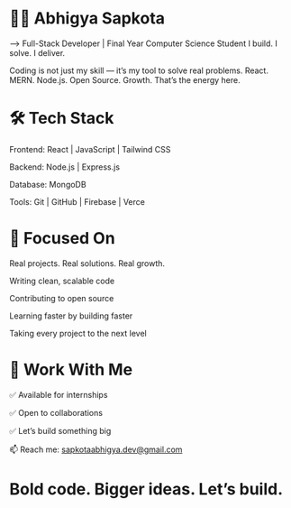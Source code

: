 # 👨‍💻 Abhigya Sapkota


-->  Full-Stack Developer | Final Year Computer Science Student
     I build. I solve. I deliver.

Coding is not just my skill — it’s my tool to solve real problems.
React. MERN. Node.js. Open Source. Growth. That’s the energy here.


# 🛠️ Tech Stack
Frontend: React | JavaScript | Tailwind CSS

Backend: Node.js | Express.js

Database: MongoDB 

Tools: Git | GitHub | Firebase | Verce


# 🏹 Focused On

Real projects. Real solutions. Real growth.

Writing clean, scalable code

Contributing to open source

Learning faster by building faster

Taking every project to the next level



# 🤝 Work With Me

✅ Available for internships

✅ Open to collaborations

✅ Let’s build something big

📫 Reach me: sapkotaabhigya.dev@gmail.com

# Bold code. Bigger ideas. Let’s build.
